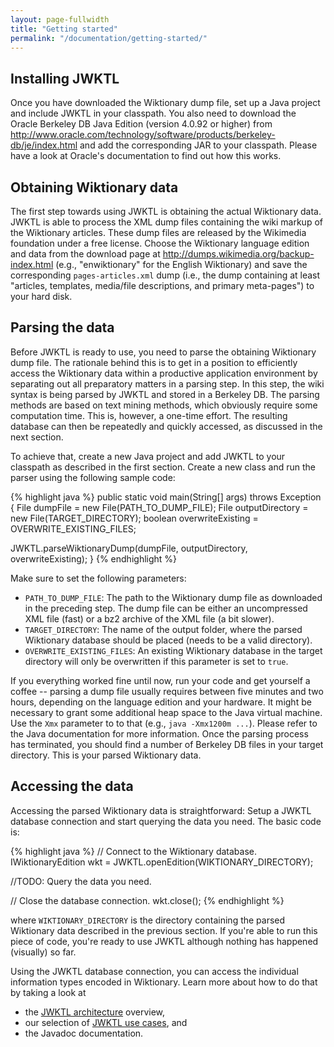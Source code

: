 ```yaml
---
layout: page-fullwidth
title: "Getting started"
permalink: "/documentation/getting-started/"
---
```


Installing JWKTL
----------------

Once you have downloaded the Wiktionary dump file, set up a Java project and include JWKTL in your classpath. You also need to download the Oracle Berkeley DB Java Edition (version 4.0.92 or higher) from http://www.oracle.com/technology/software/products/berkeley-db/je/index.html and add the corresponding JAR to your classpath. Please have a look at Oracle's documentation to find out how this works.


Obtaining Wiktionary data
-------------------------

The first step towards using JWKTL is obtaining the actual Wiktionary data. JWKTL is able to process the XML dump files containing the wiki markup of the Wiktionary articles. These dump files are released by the Wikimedia foundation under a free license. Choose the Wiktionary language edition and data from the download page at http://dumps.wikimedia.org/backup-index.html (e.g., "enwiktionary" for the English Wiktionary) and save the corresponding `pages-articles.xml` dump (i.e., the dump containing at least "articles, templates, media/file descriptions, and primary meta-pages") to your hard disk.


Parsing the data
----------------

Before JWKTL is ready to use, you need to parse the obtaining Wiktionary dump file. The rationale behind this is to get in a position to efficiently access the Wiktionary data within a productive application environment by separating out all preparatory matters in a parsing step. In this step, the wiki syntax is being parsed by JWKTL and stored in a Berkeley DB. The parsing methods are based on text mining methods, which  obviously require some computation time. This is, however, a one-time effort. The resulting database can then be repeatedly and quickly accessed, as discussed in the next section.

To achieve that, create a new Java project and add JWKTL to your classpath as described in the first section. Create a new class and run the parser using the following sample code:

{% highlight java %}
public static void main(String[] args) throws Exception {
  File dumpFile = new File(PATH_TO_DUMP_FILE);
  File outputDirectory = new File(TARGET_DIRECTORY);
  boolean overwriteExisting = OVERWRITE_EXISTING_FILES;
    
  JWKTL.parseWiktionaryDump(dumpFile, outputDirectory, overwriteExisting);
}
{% endhighlight %}

Make sure to set the following parameters:
* `PATH_TO_DUMP_FILE`: The path to the Wiktionary dump file as downloaded in the preceding step. The dump file can be either an uncompressed XML file (fast) or a bz2 archive of the XML file (a bit slower).
* `TARGET_DIRECTORY`: The name of the output folder, where the parsed Wiktionary database should be placed (needs to be a valid directory).
* `OVERWRITE_EXISTING_FILES`: An existing Wiktionary database in the target directory will only be overwritten if this parameter is set to `true`.

If you everything worked fine until now, run your code and get yourself a coffee -- parsing a dump file usually requires between five minutes and two hours, depending on the language edition and your hardware. It might be necessary to grant some additional heap space to the Java virtual machine. Use the `Xmx` parameter to to that (e.g., `java -Xmx1200m ...`). Please refer to the Java documentation for more information. Once the parsing process has terminated, you should find a number of Berkeley DB files in your target directory. This is your parsed Wiktionary data.


Accessing the data
------------------

Accessing the parsed Wiktionary data is straightforward: Setup a JWKTL database connection and start querying the data you need. The basic code is:

{% highlight java %}
  // Connect to the Wiktionary database.
  IWiktionaryEdition wkt = JWKTL.openEdition(WIKTIONARY_DIRECTORY);

  //TODO: Query the data you need.

  // Close the database connection.
  wkt.close();
{% endhighlight %}

where `WIKTIONARY_DIRECTORY` is the directory containing the parsed Wiktionary data described in the previous section. If you're able to run this piece of code, you're ready to use JWKTL although nothing has happened (visually) so far.

Using the JWKTL database connection, you can access the individual information types encoded in Wiktionary. Learn more about how to do that by taking a look at 
* the [JWKTL architecture](/dkpro-jwktl/documentation/architecture/) overview,
* our selection of [JWKTL use cases](/dkpro-jwktl/documentation/use-cases/), and
* the Javadoc documentation.
